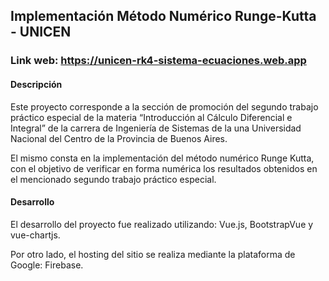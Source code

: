 ## Implementación Método Numérico Runge-Kutta - UNICEN

### Link web: https://unicen-rk4-sistema-ecuaciones.web.app

#### Descripción
Este proyecto corresponde a la sección de promoción del segundo trabajo práctico especial de la materia “Introducción al Cálculo Diferencial e Integral” de la carrera de Ingeniería de Sistemas de la una Universidad Nacional del Centro de la Provincia de Buenos Aires. 

El mismo consta en la implementación del método numérico Runge Kutta, con el objetivo de verificar en forma numérica los resultados obtenidos en el mencionado segundo trabajo práctico especial. 


#### Desarrollo
El desarrollo del proyecto fue realizado utilizando: Vue.js, BootstrapVue y vue-chartjs. 

Por otro lado, el hosting del sitio se realiza mediante la plataforma de Google: Firebase. 

